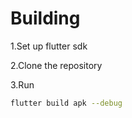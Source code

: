 # Building

1.Set up flutter sdk

2.Clone the repository

3.Run

```sh
flutter build apk --debug
```

